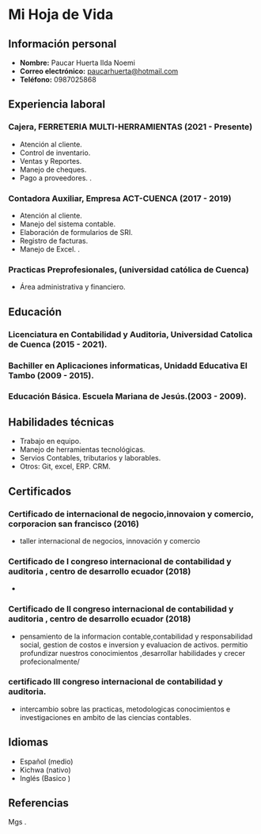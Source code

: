 # Mi Hoja de Vida

## Información personal
- **Nombre:** Paucar Huerta Ilda Noemi
- **Correo electrónico:** paucarhuerta@hotmail.com
- **Teléfono:** 0987025868

## Experiencia laboral
### Cajera, FERRETERIA MULTI-HERRAMIENTAS (2021 - Presente)
- Atención al cliente.
- Control de inventario. 
- Ventas y Reportes. 
- Manejo de cheques. 
- Pago a proveedores. .

### Contadora Auxiliar, Empresa ACT-CUENCA (2017 - 2019)
- Atención al cliente. 
- Manejo del sistema contable.
- Elaboración de formularios de SRI. 
- Registro de facturas.
- Manejo de Excel. .
### Practicas Preprofesionales, (universidad católica de Cuenca) 
- Área administrativa y financiero.

## Educación
### Licenciatura en Contabilidad y Auditoria, Universidad Catolica de Cuenca (2015 - 2021).
### Bachiller en Aplicaciones informaticas, Unidadd Educativa El Tambo (2009 - 2015).
### Educación Básica. Escuela Mariana de Jesús.(2003 - 2009).

## Habilidades técnicas
- Trabajo en equipo.
- Manejo de herramientas tecnológicas.
- Servios Contables, tributarios y laborables.
- Otros: Git, excel, ERP. CRM.


## Certificados
### Certificado de internacional de negocio,innovaion y comercio, corporacion san francisco (2016)
- taller internacional de negocios, innovación y comercio 



### Certificado de I congreso internacional de contabilidad y auditoria , centro de desarrollo ecuador  (2018)
- 

### Certificado de II congreso internacional de contabilidad y auditoria , centro de desarrollo ecuador  (2018)
- pensamiento de la informacion contable,contabilidad y responsabilidad social, gestion de costos e inversion y evaluacion de activos.
permitio profundizar nuestros conocimientos ,desarrollar habilidades y crecer profecionalmente/

### certificado III congreso internacional de contabilidad y auditoria. 
- intercambio sobre las practicas, metodologicas conocimientos e investigaciones en ambito de las ciencias contables.

## Idiomas
- Español (medio)
- Kichwa (nativo)
- Inglés (Basico )

## Referencias
Mgs .


